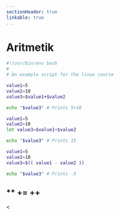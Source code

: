 ```yaml
---
sectionHeader: true
linkable: true
...
```

Aritmetik
=======================

```bash
#!/usr/bin/env bash
#
# An example script for the linux course

value1=5
value2=10
value3=$value1+$value2

echo "$value3" # Prints 5+10

value1=5
value2=10
let value3=$value1+$value2

echo "$value3" # Prints 15

value1=5
value2=10
value3=$(( value1 - value2 ))

echo "$value3" # Prints -5
```

<!-- let -->
<!-- (()) -->
**
+=
++
--
<
>
